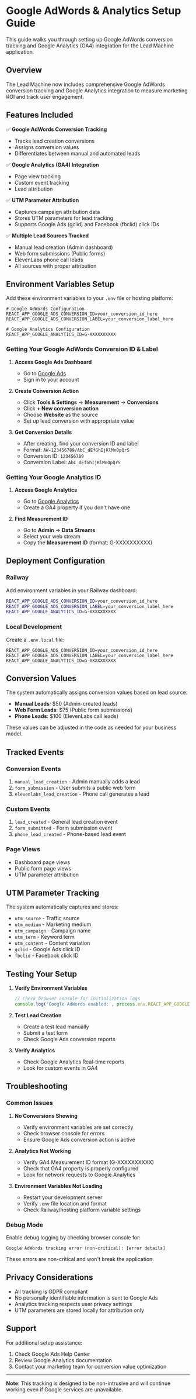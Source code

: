 # Google AdWords & Analytics Setup Guide

This guide walks you through setting up Google AdWords conversion tracking and Google Analytics (GA4) integration for the Lead Machine application.

## Overview

The Lead Machine now includes comprehensive Google AdWords conversion tracking and Google Analytics integration to measure marketing ROI and track user engagement.

## Features Included

✅ **Google AdWords Conversion Tracking**
- Tracks lead creation conversions
- Assigns conversion values
- Differentiates between manual and automated leads

✅ **Google Analytics (GA4) Integration**
- Page view tracking
- Custom event tracking
- Lead attribution

✅ **UTM Parameter Attribution**
- Captures campaign attribution data
- Stores UTM parameters for lead tracking
- Supports Google Ads (gclid) and Facebook (fbclid) click IDs

✅ **Multiple Lead Sources Tracked**
- Manual lead creation (Admin dashboard)
- Web form submissions (Public forms)
- ElevenLabs phone call leads
- All sources with proper attribution

## Environment Variables Setup

Add these environment variables to your `.env` file or hosting platform:

```env
# Google AdWords Configuration
REACT_APP_GOOGLE_ADS_CONVERSION_ID=your_conversion_id_here
REACT_APP_GOOGLE_ADS_CONVERSION_LABEL=your_conversion_label_here

# Google Analytics Configuration  
REACT_APP_GOOGLE_ANALYTICS_ID=G-XXXXXXXXXX
```

### Getting Your Google AdWords Conversion ID & Label

1. **Access Google Ads Dashboard**
   - Go to [Google Ads](https://ads.google.com/)
   - Sign in to your account

2. **Create Conversion Action**
   - Click **Tools & Settings** → **Measurement** → **Conversions**
   - Click **+ New conversion action**
   - Choose **Website** as the source
   - Set up lead conversion with appropriate value

3. **Get Conversion Details**
   - After creating, find your conversion ID and label
   - Format: `AW-123456789/AbC_dEfGhIjKlMnOpQrS`
   - Conversion ID: `123456789`
   - Conversion Label: `AbC_dEfGhIjKlMnOpQrS`

### Getting Your Google Analytics ID

1. **Access Google Analytics**
   - Go to [Google Analytics](https://analytics.google.com/)
   - Create a GA4 property if you don't have one

2. **Find Measurement ID**
   - Go to **Admin** → **Data Streams**
   - Select your web stream
   - Copy the **Measurement ID** (format: G-XXXXXXXXXX)

## Deployment Configuration

### Railway
Add environment variables in your Railway dashboard:
```bash
REACT_APP_GOOGLE_ADS_CONVERSION_ID=your_conversion_id_here
REACT_APP_GOOGLE_ADS_CONVERSION_LABEL=your_conversion_label_here
REACT_APP_GOOGLE_ANALYTICS_ID=G-XXXXXXXXXX
```

### Local Development
Create a `.env.local` file:
```env
REACT_APP_GOOGLE_ADS_CONVERSION_ID=your_conversion_id_here
REACT_APP_GOOGLE_ADS_CONVERSION_LABEL=your_conversion_label_here
REACT_APP_GOOGLE_ANALYTICS_ID=G-XXXXXXXXXX
```

## Conversion Values

The system automatically assigns conversion values based on lead source:

- **Manual Leads**: $50 (Admin-created leads)
- **Web Form Leads**: $75 (Public form submissions)
- **Phone Leads**: $100 (ElevenLabs call leads)

These values can be adjusted in the code as needed for your business model.

## Tracked Events

### Conversion Events
1. `manual_lead_creation` - Admin manually adds a lead
2. `form_submission` - User submits a public web form
3. `elevenlabs_lead_creation` - Phone call generates a lead

### Custom Events
1. `lead_created` - General lead creation event
2. `form_submitted` - Form submission event
3. `phone_lead_created` - Phone-based lead event

### Page Views
- Dashboard page views
- Public form page views
- UTM parameter attribution

## UTM Parameter Tracking

The system automatically captures and stores:
- `utm_source` - Traffic source
- `utm_medium` - Marketing medium
- `utm_campaign` - Campaign name
- `utm_term` - Keyword term
- `utm_content` - Content variation
- `gclid` - Google Ads click ID
- `fbclid` - Facebook click ID

## Testing Your Setup

1. **Verify Environment Variables**
   ```javascript
   // Check browser console for initialization logs
   console.log('Google AdWords enabled:', process.env.REACT_APP_GOOGLE_ADS_CONVERSION_ID ? 'YES' : 'NO');
   ```

2. **Test Lead Creation**
   - Create a test lead manually
   - Submit a test form
   - Check Google Ads conversion reports

3. **Verify Analytics**
   - Check Google Analytics Real-time reports
   - Look for custom events in GA4

## Troubleshooting

### Common Issues

1. **No Conversions Showing**
   - Verify environment variables are set correctly
   - Check browser console for errors
   - Ensure Google Ads conversion action is active

2. **Analytics Not Working**
   - Verify GA4 Measurement ID format (G-XXXXXXXXXX)
   - Check that GA4 property is properly configured
   - Look for network requests to Google Analytics

3. **Environment Variables Not Loading**
   - Restart your development server
   - Verify `.env` file location and format
   - Check Railway/hosting platform variable settings

### Debug Mode

Enable debug logging by checking browser console for:
```
Google AdWords tracking error (non-critical): [error details]
```

These errors are non-critical and won't break the application.

## Privacy Considerations

- All tracking is GDPR compliant
- No personally identifiable information is sent to Google Ads
- Analytics tracking respects user privacy settings
- UTM parameters are stored locally for attribution only

## Support

For additional setup assistance:
1. Check Google Ads Help Center
2. Review Google Analytics documentation
3. Contact your marketing team for conversion value optimization

---

**Note**: This tracking is designed to be non-intrusive and will continue working even if Google services are unavailable.